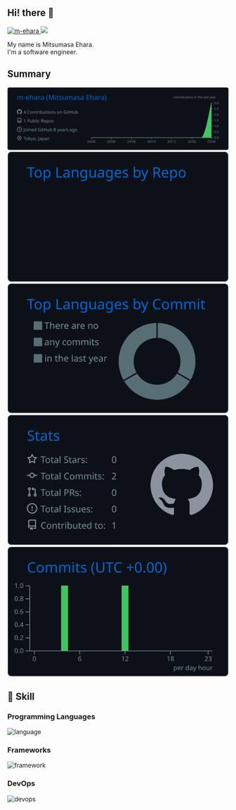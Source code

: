 ## Hi! there 👋

<p align="left"> 
  <a href="https://github.com/m-ehara/m-ehara/">
    <img src="https://komarev.com/ghpvc/?username=m-ehara" alt="m-ehara" />
  <a href="https://github.com/m-ehara">
    <img height="20" src="https://img.shields.io/github/followers/m-ehara?label=follow&logo=github&style=flat" />
  </a>
</p>

My name is Mitsumasa Ehara.  
I'm a software engineer.

## Summary

[![](https://raw.githubusercontent.com/m-ehara/m-ehara/main/profile-summary-card-output/github_dark/0-profile-details.svg)](https://github.com/vn7n24fzkq/github-profile-summary-cards)
[![](https://raw.githubusercontent.com/m-ehara/m-ehara/main/profile-summary-card-output/github_dark/1-repos-per-language.svg)](https://github.com/vn7n24fzkq/github-profile-summary-cards) [![](https://raw.githubusercontent.com/m-ehara/m-ehara/main/profile-summary-card-output/github_dark/2-most-commit-language.svg)](https://github.com/vn7n24fzkq/github-profile-summary-cards)
[![](https://raw.githubusercontent.com/m-ehara/m-ehara/main/profile-summary-card-output/github_dark/3-stats.svg)](https://github.com/vn7n24fzkq/github-profile-summary-cards) [![](https://raw.githubusercontent.com/m-ehara/m-ehara/main/profile-summary-card-output/github_dark/4-productive-time.svg)](https://github.com/vn7n24fzkq/github-profile-summary-cards)

## 🌱 Skill

### Programming Languages

<img alt="language" src="https://skillicons.dev/icons?theme=dark&perline=10&i=html,css,js,ts,python,php,perl" />

### Frameworks

<img alt="framework" src="https://skillicons.dev/icons?theme=dark&perline=10&i=nodejs,react,next,vue,nuxt,svelte,sass,laravel,fastapi" />

### DevOps

<img alt="devops" src="https://skillicons.dev/icons?theme=dark&perline=10&i=aws,linux,windows,apple,postman,figma,docker,postgres,mysql,git,github,githubactions,vscode,vite,vitest,vuetify,pinia,npm,yarn,bash" />

